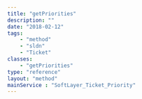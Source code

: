 ```yaml
---
title: "getPriorities"
description: ""
date: "2018-02-12"
tags:
    - "method"
    - "sldn"
    - "Ticket"
classes:
    - "getPriorities"
type: "reference"
layout: "method"
mainService : "SoftLayer_Ticket_Priority"
---
```

